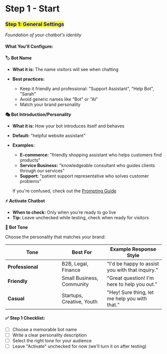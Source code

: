 # Step 1 - Start

### <mark style="color:blue;">Step 1: General Settings</mark>

_Foundation of your chatbot's identity_

#### **What You'll Configure:**

**🏷️ Bot Name**

* **What it is:** The name visitors will see when chatting
*   **Best practices:**

    * Keep it friendly and professional: "Support Assistant", "Help Bot", "Sarah"
    * Avoid generic names like "Bot" or "AI"
    * Match your brand personality



**🎭 Bot Introduction/Personality**

* **What it is:** How your bot introduces itself and behaves
* **Default:** "helpful website assistant"
*   **Examples:**

    * **E-commerce:** "friendly shopping assistant who helps customers find products"
    * **Service Business:** "knowledgeable consultant who guides clients through our services"
    * **Support:** "patient support representative who solves customer problems"

    If you're confused, check out the [Prompting Guide ](../../exaplanations/prompting-guide.md)



**⚡ Activate Chatbot**

* **When to check:** Only when you're ready to go live
* **Tip:** Leave unchecked while testing, check when ready for visitors



**🎨 Bot Tone**

Choose the personality that matches your brand:

<table><thead><tr><th width="158">Tone</th><th>Best For</th><th>Example Response Style</th></tr></thead><tbody><tr><td><strong>Professional</strong></td><td>B2B, Legal, Finance</td><td>"I'd be happy to assist you with that inquiry."</td></tr><tr><td><strong>Friendly</strong></td><td>Small Business, Community</td><td>"Great question! I'm here to help you out."</td></tr><tr><td><strong>Casual</strong></td><td>Startups, Creative, Youth</td><td>"Hey! Sure thing, let me help you with that."</td></tr></tbody></table>

#### **✅ Step 1 Checklist:**

* [ ] Choose a memorable bot name
* [ ] Write a clear personality description
* [ ] Select the right tone for your audience
* [ ] Leave "Activate" unchecked for now (we'll turn it on after testing)
